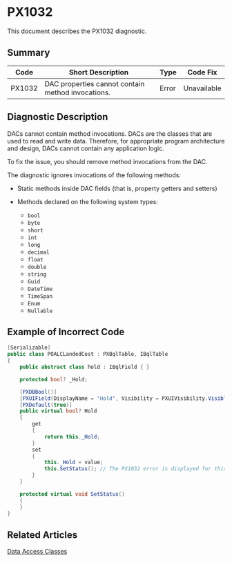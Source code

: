 # PX1032
This document describes the PX1032 diagnostic.

## Summary

| Code   | Short Description                                 | Type  | Code Fix    | 
| ------ | ------------------------------------------------- | ----- | ----------- | 
| PX1032 | DAC properties cannot contain method invocations. | Error | Unavailable | 

## Diagnostic Description
DACs cannot contain method invocations. DACs are the classes that are used to read and write data. Therefore, for appropriate program architecture and design, DACs cannot contain any application logic. 

To fix the issue, you should remove method invocations from the DAC.

The diagnostic ignores invocations of the following methods:

 - Static methods inside DAC fields (that is, property getters and setters)
 - Methods declared on the following system types:

    - `bool`
    - `byte`
    - `short`
    - `int`
    - `long`
    - `decimal`
    - `float`
    - `double`
    - `string`
    - `Guid`
    - `DateTime`
    - `TimeSpan`
    - `Enum`
    - `Nullable`

## Example of Incorrect Code

```C#
[Serializable]
public class POALCLandedCost : PXBqlTable, IBqlTable
{
    public abstract class hold : IBqlField { }

    protected bool? _Hold;

    [PXDBBool()]
    [PXUIField(DisplayName = "Hold", Visibility = PXUIVisibility.Visible)]
    [PXDefault(true)]
    public virtual bool? Hold
    {
        get
        {
            return this._Hold;
        }
        set
        {
            this._Hold = value;
            this.SetStatus(); // The PX1032 error is displayed for this line.
        }
    }

    protected virtual void SetStatus()
    {
    }
}
```

## Related Articles

[Data Access Classes](https://help.acumatica.com/Help?ScreenId=ShowWiki&pageid=3f6ee8e9-b29e-4dab-b4f8-4406c3ef101d)